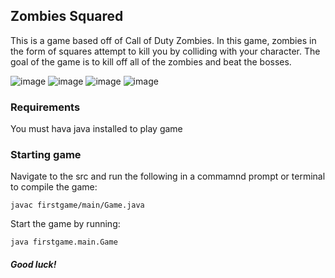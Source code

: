 ## Zombies Squared

This is a game based off of Call of Duty Zombies. In this game, zombies in the form of squares attempt to kill you by colliding with your character. The goal of the game is to kill off all of the zombies and beat the bosses. 

![image](https://user-images.githubusercontent.com/7156049/167059338-e8280fb4-45de-4408-859b-885fc559d2b1.png)
![image](https://user-images.githubusercontent.com/7156049/167059368-a595fb11-c682-417c-b14e-938ef0100ffc.png)
![image](https://user-images.githubusercontent.com/7156049/167059389-d917ebf6-8639-4e0e-b73a-150334aa400f.png)
![image](https://user-images.githubusercontent.com/7156049/167059421-f1a3eac6-b105-4517-8820-20a1c10bd403.png)


### Requirements

You must hava java installed to play game

### Starting game

Navigate to the src and run the following in a commamnd prompt or terminal to compile the game:

`javac firstgame/main/Game.java`

Start the game by running:

`java firstgame.main.Game`

##### Good luck!
